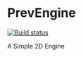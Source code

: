 # PrevEngine

[![Build status](https://ci.appveyor.com/api/projects/status/0kf0ct9831i5l6sp/branch/master?svg=true)](https://ci.appveyor.com/project/preversewharf45/prevengine)


A Simple 2D Engine
